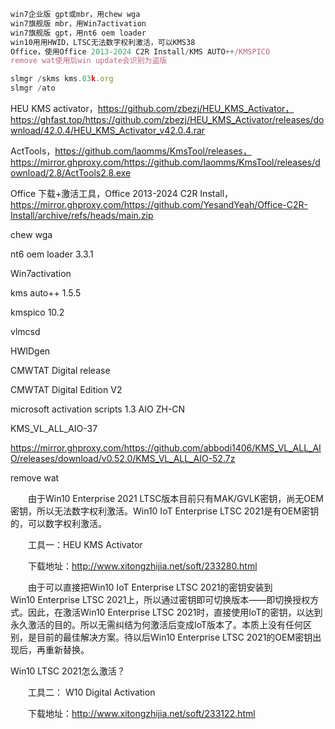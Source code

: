 

```javascript
win7企业版 gpt或mbr，用chew wga
win7旗舰版 mbr，用Win7activation
win7旗舰版 gpt，用nt6 oem loader
win10用用HWID，LTSC无法数字权利激活，可以KMS38
Office，使用Office 2013-2024 C2R Install/KMS AUTO++/KMSPICO
remove wat使用后win update会识别为盗版
```

```javascript
slmgr /skms kms.03k.org
slmgr /ato
```





HEU KMS activator，https://github.com/zbezj/HEU_KMS_Activator，https://ghfast.top/https://github.com/zbezj/HEU_KMS_Activator/releases/download/42.0.4/HEU_KMS_Activator_v42.0.4.rar

ActTools，https://github.com/laomms/KmsTool/releases，https://mirror.ghproxy.com/https://github.com/laomms/KmsTool/releases/download/2.8/ActTools2.8.exe

Office 下载+激活工具，Office 2013-2024 C2R Install，https://mirror.ghproxy.com/https://github.com/YesandYeah/Office-C2R-Install/archive/refs/heads/main.zip

chew wga

nt6 oem loader 3.3.1

Win7activation

kms auto++ 1.5.5

kmspico 10.2





vlmcsd

HWIDgen

CMWTAT Digital release

CMWTAT Digital Edition V2

microsoft activation scripts 1.3 AIO ZH-CN

KMS_VL_ALL_AIO-37

https://mirror.ghproxy.com/https://github.com/abbodi1406/KMS_VL_ALL_AIO/releases/download/v0.52.0/KMS_VL_ALL_AIO-52.7z

remove wat







　　由于Win10 Enterprise 2021 LTSC版本目前只有MAK/GVLK密钥，尚无OEM密钥，所以无法数字权利激活。Win10 IoT Enterprise LTSC 2021是有OEM密钥的，可以数字权利激活。



　　工具一：HEU KMS Activator



　　下载地址：http://www.xitongzhijia.net/soft/233280.html



　　由于可以直接把Win10 IoT Enterprise LTSC 2021的密钥安装到Win10 Enterprise LTSC 2021上，所以通过密钥即可切换版本——即切换授权方式。因此，在激活Win10 Enterprise LTSC 2021时，直接使用IoT的密钥，以达到永久激活的目的。所以无需纠结为何激活后变成IoT版本了。本质上没有任何区别，是目前的最佳解决方案。待以后Win10 Enterprise LTSC 2021的OEM密钥出现后，再重新替换。



Win10 LTSC 2021怎么激活？



　　工具二： W10 Digital Activation



　　下载地址：http://www.xitongzhijia.net/soft/233122.html